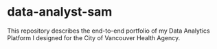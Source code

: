 # data-analyst-sam

This repository describes the  end-to-end portfolio of my Data Analytics Platform I designed for the City of Vancouver Health Agency.
